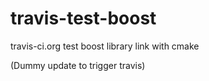 travis-test-boost
=================

travis-ci.org test boost library link with cmake

(Dummy update to trigger travis)
